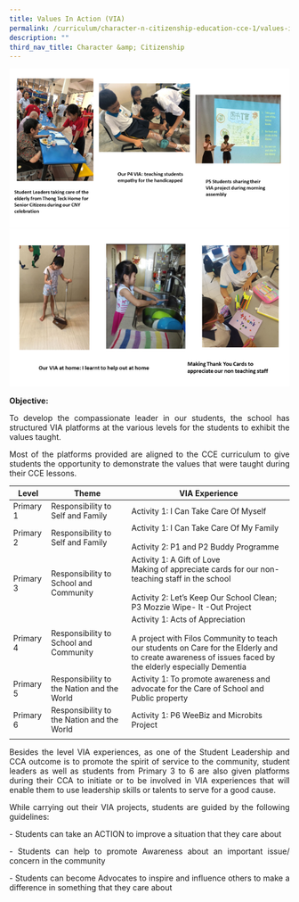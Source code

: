 ```yaml
---
title: Values In Action (VIA)
permalink: /curriculum/character-n-citizenship-education-cce-1/values-in-action-via/
description: ""
third_nav_title: Character &amp; Citizenship
---
```

![](/images/VIA%20Pic%201.png)
![](/images/VIA%20Pic%202.png)

**Objective:**&nbsp;<br>
<p style="text-align: justify;">To develop the compassionate leader in our students, the school has structured VIA platforms at the various levels for the students to exhibit the values taught.&nbsp;  
  
</p><p style="text-align: justify;">Most of the platforms provided are aligned to the CCE curriculum to give students the opportunity to demonstrate the values that were taught during their CCE lessons.</p>


| Level | Theme | VIA Experience |
|---|---|---|
| Primary 1 |  Responsibility to Self and Family | Activity 1: I Can Take Care Of Myself  |
| Primary 2 |  Responsibility to Self and Family | Activity 1: I Can Take Care Of My Family<br><br>Activity 2: P1 and P2 Buddy Programme |
| Primary 3 | Responsibility to School and Community | Activity 1: A Gift of Love <br>Making of appreciate cards for our non-teaching staff in the school<br><br>Activity 2: Let’s Keep Our School Clean; P3 Mozzie Wipe- It -Out Project |
| Primary 4 | Responsibility to School and Community | Activity 1: Acts of Appreciation <br><br>A project with Filos Community to teach our students on Care for the Elderly and to create awareness of issues faced by the elderly especially Dementia |
| Primary 5 | Responsibility to the Nation and the World | Activity 1: To promote awareness and advocate for the Care of School and Public property  |
| Primary 6 | Responsibility to the Nation and the World | Activity 1:  P6 WeeBiz and Microbits Project  |
| | |

<p></p><p style="text-align: justify;">Besides the level VIA experiences, as one of the Student Leadership and CCA outcome is to promote the spirit of service to the community, student leaders as well as students from Primary 3 to 6 are also given platforms during their CCA to initiate or to be involved in VIA experiences that will enable them to use leadership skills or talents to serve for a good cause.  
  
</p><p style="text-align: justify;">While carrying out their VIA projects, students are guided by the following guidelines:  
  
</p><p style="text-align: justify;">- Students can take an ACTION to improve a situation that they care about <br>
</p><p style="text-align: justify;">- Students can help to promote Awareness about an important issue/ concern in the community <br>
</p><p style="text-align: justify;">- Students can become Advocates to inspire and influence others to make a difference in something that they care about</p>
